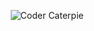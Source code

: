 

<p align=center> <img src= "https://github.com/ohknewit/ohknewit/assets/113882749/b864481c-19d2-4905-98f8-373b88a50e33" alt = "Coder Caterpie") </p> 







<!--
**ohknewit/ohknewit** is a ✨ _special_ ✨ repository because its `README.md` (this file) appears on your GitHub profile.

Here are some ideas to get you started:

- 🔭 I’m currently working on ...
- 🌱 I’m currently learning ...
- 👯 I’m looking to collaborate on ...
- 🤔 I’m looking for help with ...
- 💬 Ask me about ...
- 📫 How to reach me: ...
- 😄 Pronouns: ...
- ⚡ Fun fact: ...
-->
